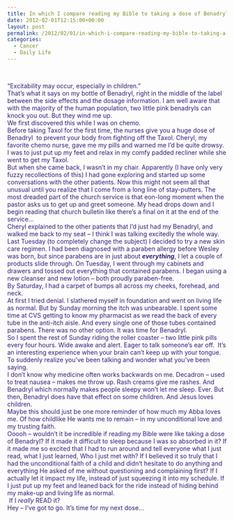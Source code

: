 ```yaml
---
title: In which I compare reading my Bible to taking a dose of Benadryl
date: 2012-02-01T12:15:00+00:00
layout: post
permalink: /2012/02/01/in-which-i-compare-reading-my-bible-to-taking-a-dose-of-benadryl/
categories:
  - Cancer
  - Daily Life
---
```

&nbsp;

<div style="color: #351c75;">
  “Excitability may occur, especially in children.”
</div>

<div style="color: #351c75;">
</div>

<div style="color: #351c75;">
  That’s what it says on my bottle of Benadryl, right in the middle of the label between the side effects and the dosage information. I am well aware that with the majority of the human population, two little pink benadryls can knock you out. But they wind me up.
</div>

<div style="color: #351c75;">
</div>

<div style="color: #351c75;">
  We first discovered this while I was on chemo.
</div>

<div style="color: #351c75;">
  Before taking Taxol for the first time, the nurses give you a huge dose of Benadryl  to prevent your body from fighting off the Taxol. Cheryl, my favorite chemo nurse, gave me my pills and warned me I’d be quite drowsy. I was to just put up my feet and relax in my comfy padded recliner while she went to get my Taxol.
</div>

<div style="color: #351c75;">
  But when she came back, I wasn’t in my chair. Apparently (I have only very fuzzy recollections of this) I had gone exploring and started up some conversations with the other patients. Now this might not seem all that unusual until you realize that I come from a long line of stay-putters. The most dreaded part of the church service is that eon-long moment when the pastor asks us to get up and greet someone. My head drops down and I begin reading that church bulletin like there’s a final on it at the end of the service…
</div>

<div style="color: #351c75;">
  Cheryl explained to the other patients that I’d just had my Benadryl, and walked me back to my seat – I think I was talking excitedly the whole way.
</div>

<div style="color: #351c75;">
</div>

<div style="color: #351c75;">
  Last Tuesday (to completely change the subject) I decided to try a new skin care regimen. I had been diagnosed with a paraben allergy before Wesley was born, but since parabens are in just about <b style="mso-bidi-font-weight: normal;"><i style="mso-bidi-font-style: normal;">everything</i></b>, I let a couple of products slide through. On Tuesday, I went through my cabinets and drawers and tossed out everything that contained parabens. I began using a new cleanser and new lotion – both proudly paraben-free.
</div>

<div style="color: #351c75;">
  By Saturday, I had a carpet of bumps all across my cheeks, forehead, and neck.
</div>

<div style="color: #351c75;">
</div>

<div style="color: #351c75;">
</div>

<div style="color: #351c75;">
  At first I tried denial. I slathered myself in foundation and went on living life as normal. But by Sunday morning the itch was unbearable. I spent some time at CVS getting to know my pharmacist as we read the back of every tube in the anti-itch aisle. And every single one of those tubes contained parabens. There was no other option. It was time for Benadryl.
</div>

<div style="color: #351c75;">
  So I spent the rest of Sunday riding the roller coaster – two little pink pills every four hours. Wide awake and alert. Eager to talk someone’s ear off.  It’s an interesting experience when your brain can’t keep up with your tongue. To suddenly realize you’ve been talking and wonder what you’ve been saying.
</div>

<div style="color: #351c75;">
</div>

<div style="color: #351c75;">
  I don’t know why medicine often works backwards on me. Decadron – used to treat nausea – makes me throw up. Rash creams give me rashes. And Benadryl which normally makes people sleepy won’t let me sleep. Ever. But then, Benadryl does have that effect on some children. And Jesus loves children.
</div>

<div style="color: #351c75;">
  Maybe this should just be one more reminder of how much my Abba loves me. Of how childlike He wants me to remain – in my unconditional love and my trusting faith.
</div>

<div style="color: #351c75;">
</div>

<div style="color: #351c75;">
  Ooooh – wouldn’t it be incredible if reading my Bible were like taking a dose of Benadryl? If it made it difficult to sleep because I was so absorbed in it? If it made me so excited that I had to run around and tell everyone what I just read, what I just learned, Who I just met with? If I believed it so truly that I had the unconditional faith of a child and didn’t hesitate to do anything and everything He asked of me without questioning and complaining first? If I actually let it impact my life, instead of just squeezing it into my schedule. If I just put up my feet and leaned back for the ride instead of hiding behind my make-up and living life as normal.
</div>

<div style="color: #351c75;">
   If I <i style="mso-bidi-font-style: normal;">really</i> READ it?
</div>

<div style="color: #351c75;">
</div>

<div style="color: #351c75;">
  Hey – I’ve got to go. It’s time for my next dose…
</div>